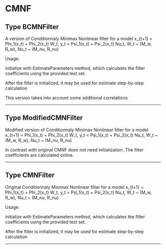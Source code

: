 # CMNF #

## Type BCMNFilter

A version of Conditionnaly Minimax Nonlinear filter for a model x_{t+1} = Phi_1(x_t) + Phi_2(x_t) W_t, y_t = Psi_1(x_t) + Psi_2(x_t) Nu_t, W_t ~ (M_w, R_w), Nu_t ~ (M_nu, R_nu)

Usage:

initialize with EstimateParameters method, which calculates the filter coefficients using the provided test set.

After the filter is initialized, it may be used for estimate step-by-step calculation

This version takes into account some additional correlations





---
## Type ModifiedCMNFilter

Modified version of Conditionnaly Minimax Nonlinear filter for a model x_{t+1} = Phi_1(x_t) + Phi_2(x_t) W_t, y_t = Psi_1(x_t) + Psi_2(x_t) Nu_t, W_t ~ (M_w, R_w), Nu_t ~ (M_nu, R_nu)

In contrast with original CMNF does not need initialization. The filter coefficients are calculated online.





---
## Type CMNFilter

Original Conditionnaly Minimax Nonlinear filter for a model x_{t+1} = Phi_1(x_t) + Phi_2(x_t) W_t, y_t = Psi_1(x_t) + Psi_2(x_t) Nu_t, W_t ~ (M_w, R_w), Nu_t ~ (M_nu, R_nu)

Usage:

initialize with EstimateParameters method, which calculates the filter coefficients using the provided test set.

After the filter is initialized, it may be used for estimate step-by-step calculation





---


